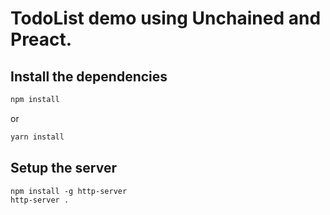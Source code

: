 # TodoList demo using Unchained and Preact.

## Install the dependencies

```sh
npm install
```
or
```sh
yarn install
```

## Setup the server

```
npm install -g http-server
http-server .
```